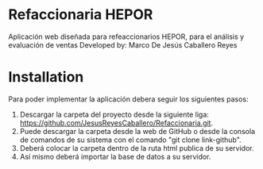 # Refaccionaria HEPOR
Aplicación web diseñada para refeaccionarios HEPOR, para el análisis y evaluación de ventas 
Developed by: Marco De Jesús Caballero Reyes 


# Installation
Para poder implementar la aplicación debera seguir los siguientes pasos:
1. Descargar la carpeta del proyecto desde la siguiente liga: https://github.com/JesusReyesCaballero/Refaccionaria.git.
2. Puede descargar la carpeta desde la web de GitHub o desde la consola de comandos de su sistema con el comando "git clone link-github".
3. Deberá colocar la carpeta dentro de la ruta html publica de su servidor.
4. Así mismo deberá importar la base de datos a su servidor.


